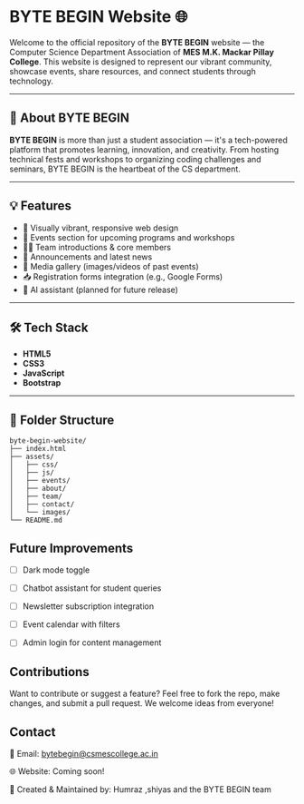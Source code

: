 # BYTE BEGIN Website 🌐

Welcome to the official repository of the **BYTE BEGIN** website — the Computer Science Department Association of **MES M.K. Mackar Pillay College**. This website is designed to represent our vibrant community, showcase events, share resources, and connect students through technology.

---

## 🚀 About BYTE BEGIN

**BYTE BEGIN** is more than just a student association — it's a tech-powered platform that promotes learning, innovation, and creativity. From hosting technical fests and workshops to organizing coding challenges and seminars, BYTE BEGIN is the heartbeat of the CS department.

---

## 💡 Features

- 🎨 Visually vibrant, responsive web design
- 📅 Events section for upcoming programs and workshops
- 🧑‍💻 Team introductions & core members
- 📰 Announcements and latest news
- 📸 Media gallery (images/videos of past events)
- 📥 Registration forms integration (e.g., Google Forms)
- 🤖 AI assistant (planned for future release)

---

## 🛠 Tech Stack

- **HTML5**
- **CSS3**
- **JavaScript**
- **Bootstrap**

---

## 📁 Folder Structure

```plaintext
byte-begin-website/
├── index.html
├── assets/
│   ├── css/
│   ├── js/
│   ├── events/
│   ├── about/
│   ├── team/
│   ├── contact/
│   └── images/
└── README.md
```
## Future Improvements
- [ ] Dark mode toggle

- [ ]  Chatbot assistant for student queries

- [ ]  Newsletter subscription integration

- [ ]  Event calendar with filters

- [ ]  Admin login for content management

## Contributions
Want to contribute or suggest a feature?
Feel free to fork the repo, make changes, and submit a pull request. We welcome ideas from everyone!

## Contact
📧 Email: bytebegin@csmescollege.ac.in 

🌐 Website: Coming soon!

🧠 Created & Maintained by: Humraz ,shiyas and the BYTE BEGIN team


